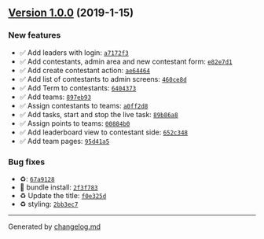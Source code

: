 ## [Version 1.0.0](https://github.com/adamdawkins/the-championship/tree/v1.0.0) (2019-1-15)

### New features

- ✅ Add leaders with login: [`a7172f3`](https://github.com/adamdawkins/the-championship/commit/a7172f3)
- ✅ Add contestants, admin area and new contestant form: [`e82e7d1`](https://github.com/adamdawkins/the-championship/commit/e82e7d1)
- ✅ Add create contestant action: [`ae64464`](https://github.com/adamdawkins/the-championship/commit/ae64464)
- ✅ Add list of contestants to admin screens: [`460ce8d`](https://github.com/adamdawkins/the-championship/commit/460ce8d)
- ✅ Add Term to contestants: [`6404373`](https://github.com/adamdawkins/the-championship/commit/6404373)
- ✅ Add teams: [`897eb93`](https://github.com/adamdawkins/the-championship/commit/897eb93)
- ✅ Assign contestants to teams: [`a0ff2d8`](https://github.com/adamdawkins/the-championship/commit/a0ff2d8)
- ✅ Add tasks, start and stop the live task: [`89b86a8`](https://github.com/adamdawkins/the-championship/commit/89b86a8)
- ✅ Assign points to teams: [`00884b0`](https://github.com/adamdawkins/the-championship/commit/00884b0)
- ✅ Add leaderboard view to contestant side: [`652c348`](https://github.com/adamdawkins/the-championship/commit/652c348)
- ✅ Add team pages: [`95d41a5`](https://github.com/adamdawkins/the-championship/commit/95d41a5)

### Bug fixes

- ♻️: [`67a9128`](https://github.com/adamdawkins/the-championship/commit/67a9128)
- 🔧 bundle install: [`2f3f783`](https://github.com/adamdawkins/the-championship/commit/2f3f783)
- ♻️  Update the title: [`f0e325d`](https://github.com/adamdawkins/the-championship/commit/f0e325d)
- ♻️ styling: [`2bb3ec7`](https://github.com/adamdawkins/the-championship/commit/2bb3ec7)

---

Generated by [changelog.md](https://github.com/egoist/changelog.md)
